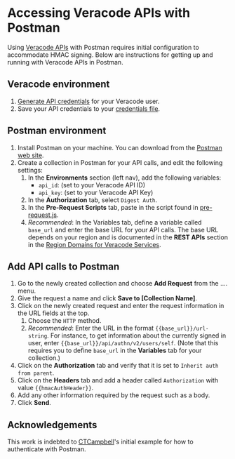 # Accessing Veracode APIs with Postman

Using [Veracode APIs](https://docs.veracode.com/r/c_gettingstarted) with Postman requires initial configuration to accommodate HMAC signing. Below are instructions for getting up and running with Veracode APIs in Postman.

## Veracode environment

1. [Generate API credentials](https://docs.veracode.com/r/t_create_api_creds) for your Veracode user.
1. Save your API credentials to your [credentials file](https://docs.veracode.com/r/c_configure_api_cred_file).

## Postman environment

1. Install Postman on your machine. You can download from the [Postman web site](https://www.postman.com/downloads/).
1. Create a collection in Postman for your API calls, and edit the following settings:
    1. In the **Environments** section (left nav), add the following variables:
        - `api_id`: (set to your Veracode API ID)
        - `api_key`: (set to your Veracode API Key)
    1. In the **Authorization** tab, select `Digest Auth`.
    1. In the **Pre-Request Scripts** tab, paste in the script found in [pre-request.js](https://github.com/veracode/veracode-postman/blob/main/pre-request.js).
    1. *Recommended*: In the Variables tab, define a variable called `base_url` and enter the base URL for your API calls. The base URL depends on your region and is documented in the **REST APIs** section in the [Region Domains for Veracode Services](https://docs.veracode.com/r/Region_Domains_for_Veracode_APIs).

## Add API calls to Postman

1. Go to the newly created collection and choose **Add Request** from the …. menu.
1. Give the request a name and click **Save to [Collection Name]**.
1. Click on the newly created request and enter the request information in the URL fields at the top.
    1. Choose the `HTTP` method.
    1. *Recommended*: Enter the URL in the format `{{base_url}}/url-string`. For instance, to get information about the currently signed in user, enter `{{base_url}}/api/authn/v2/users/self`. (Note that this requires you to define `base_url` in the **Variables** tab for your collection.)
1. Click on the **Authorization** tab and verify that it is set to `Inherit auth from parent`.
1. Click on the **Headers** tab and add a header called `Authorization` with value `{{hmacAuthHeader}}`.
1. Add any other information required by the request such as a body.
1. Click **Send**.

<!-- ## Postman Example Collection

An example Postman collection is provided here. The Collection is a JSON package and includes the pre-request script as well as {{base_ur}} variables for production calls. Upload it into your Postman application by selecting Import and dragging the file into the File window. There is a call chaining example provided but it requires you to also set up an Environment (Environments → + to set up new → set created Environment to active with √) in order to save the output of the first request for use in subsequent requests. It also includes an example that could be used in a runner for repeated iterations over a json or csv file. -->

## Acknowledgements

This work is indebted to [CTCampbell](https://github.com/ctcampbell)'s initial example for how to authenticate with Postman.
